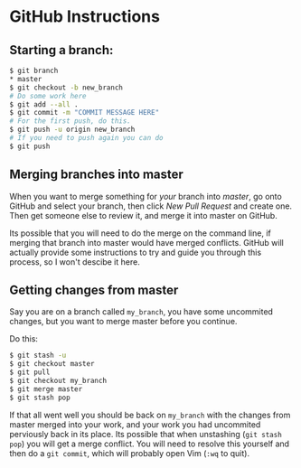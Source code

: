 # GitHub Instructions

## Starting a branch:
```sh
$ git branch
* master
$ git checkout -b new_branch
# Do some work here
$ git add --all .
$ git commit -m "COMMIT MESSAGE HERE"
# For the first push, do this.
$ git push -u origin new_branch
# If you need to push again you can do
$ git push
```

## Merging branches into master
When you want to merge something for *your* branch into *master*, go onto GitHub and select your branch, then click
*New Pull Request* and create one. Then get someone else to review it, and merge it into master on GitHub.

Its possible that you will need to do the merge on the command line, if merging that branch into master would have merged
conflicts. GitHub will actually provide some instructions to try and guide you through this process, so I won't descibe
it here.

## Getting changes from master
Say you are on a branch called `my_branch`, you have some uncommited changes, but you want to merge master before you continue.

Do this:
```sh
$ git stash -u
$ git checkout master
$ git pull
$ git checkout my_branch
$ git merge master
$ git stash pop
```

If that all went well you should be back on `my_branch` with the changes from master merged into your work, and your
work you had uncommited perviously back in its place. Its possible that when unstashing (`git stash pop`) you will
get a merge conflict. You will need to resolve this yourself and then do a `git commit`, which will probably
open Vim (`:wq` to quit).


